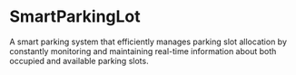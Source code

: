 # SmartParkingLot
A smart parking system that efficiently manages parking slot allocation by constantly monitoring and maintaining real-time information about both occupied and available parking slots.
